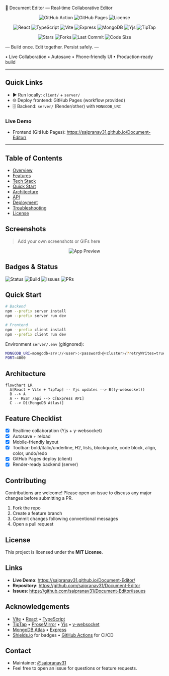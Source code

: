 🚀 Document Editor — Real‑time Collaborative Editor

<div align="center">

![GitHub Action](https://img.shields.io/github/actions/workflow/status/saipranav31/Document-Editor/deploy-pages.yml?label=Deploy%20Pages&logo=github)
![GitHub Pages](https://img.shields.io/badge/hosted-GitHub%20Pages-222?logo=github)
![License](https://img.shields.io/badge/license-MIT-green.svg)

![React](https://img.shields.io/badge/React-18-61DAFB?logo=react&logoColor=white)
![TypeScript](https://img.shields.io/badge/TypeScript-5-3178C6?logo=typescript&logoColor=white)
![Vite](https://img.shields.io/badge/Vite-5-646CFF?logo=vite&logoColor=white)
![Express](https://img.shields.io/badge/Express-5-000000?logo=express&logoColor=white)
![MongoDB](https://img.shields.io/badge/MongoDB-Atlas-47A248?logo=mongodb&logoColor=white)
![Yjs](https://img.shields.io/badge/Yjs-CRDT-7B61FF)
![TipTap](https://img.shields.io/badge/TipTap-ProseMirror-000000)

![Stars](https://img.shields.io/github/stars/saipranav31/Document-Editor?style=social)
![Forks](https://img.shields.io/github/forks/saipranav31/Document-Editor?style=social)
![Last Commit](https://img.shields.io/github/last-commit/saipranav31/Document-Editor)
![Code Size](https://img.shields.io/github/languages/code-size/saipranav31/Document-Editor)

</div>

— Build once. Edit together. Persist safely. —

• Live Collaboration • Autosave • Phone‑friendly UI • Production‑ready build

---

## Quick Links
- ▶️ Run locally: `client/` + `server/`
- 🌐 Deploy frontend: GitHub Pages (workflow provided)
- 🗄️ Backend: `server/` (Render/other) with `MONGODB_URI`

### Live Demo
- Frontend (GitHub Pages): https://saipranav31.github.io/Document-Editor/

---

## Table of Contents
- [Overview](#overview)
- [Features](#features)
- [Tech Stack](#tech-stack)
- [Quick Start](#quick-start)
- [Architecture](#architecture)
- [API](#api)
- [Deployment](#deployment)
- [Troubleshooting](#troubleshooting)
- [License](#license)

## Screenshots
> Add your own screenshots or GIFs here

<p align="center">
  <img src="https://via.placeholder.com/1000x520?text=Document+Editor+Preview" alt="App Preview" />
</p>

## Badges & Status
![Status](https://img.shields.io/badge/status-active-success)
![Build](https://img.shields.io/github/actions/workflow/status/saipranav31/Document-Editor/deploy-pages.yml?label=Pages%20Deploy&logo=github)
![Issues](https://img.shields.io/github/issues/saipranav31/Document-Editor)
![PRs](https://img.shields.io/github/issues-pr/saipranav31/Document-Editor)

## Quick Start

```bash
# Backend
npm --prefix server install
npm --prefix server run dev

# Frontend
npm --prefix client install
npm --prefix client run dev
```

Environment `server/.env` (gitignored):
```bash
MONGODB_URI=mongodb+srv://<user>:<password>@<cluster>/?retryWrites=true&w=majority&appName=<AppName>
PORT=4000
```

## Architecture
```mermaid
flowchart LR
  A[React + Vite + TipTap] -- Yjs updates --> B((y-websocket))
  B --> A
  A -- REST /api --> C[Express API]
  C --> D[(MongoDB Atlas)]
```

## Feature Checklist
- [x] Realtime collaboration (Yjs + y-websocket)
- [x] Autosave + reload
- [x] Mobile-friendly layout
- [x] Toolbar: bold/italic/underline, H2, lists, blockquote, code block, align, color, undo/redo
- [x] GitHub Pages deploy (client)
- [x] Render-ready backend (server)

## Contributing
Contributions are welcome! Please open an issue to discuss any major changes before submitting a PR.
1. Fork the repo
2. Create a feature branch
3. Commit changes following conventional messages
4. Open a pull request

## License
This project is licensed under the **MIT License**.

## Links
- **Live Demo**: https://saipranav31.github.io/Document-Editor/
- **Repository**: https://github.com/saipranav31/Document-Editor
- **Issues**: https://github.com/saipranav31/Document-Editor/issues

## Acknowledgements
- [Vite](https://vitejs.dev/) • [React](https://react.dev/) • [TypeScript](https://www.typescriptlang.org/)
- [TipTap](https://tiptap.dev/) • [ProseMirror](https://prosemirror.net/) • [Yjs](https://yjs.dev/) • [y-websocket](https://github.com/yjs/y-websocket)
- [MongoDB Atlas](https://www.mongodb.com/atlas) • [Express](https://expressjs.com/)
- [Shields.io](https://shields.io/) for badges • [GitHub Actions](https://github.com/features/actions) for CI/CD

## Contact
- Maintainer: [@saipranav31](https://github.com/saipranav31)
- Feel free to open an issue for questions or feature requests.

